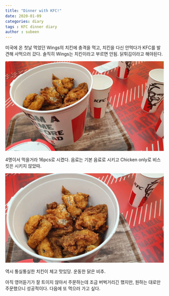 ```yaml
---
title: "Dinner with KFC!"
date: 2020-01-09 
categories: diary
tags : KFC dinner diary
author : subeen
---
```


미국에 온 첫날 먹었던 Wings의 치킨에 충격을 먹고, 치킨을 다신 안먹다가 KFC를 발견해 사먹으러 갔다.
솔직히 Wings는 치킨이라고 부르면 안됨. 닭튀김이라고 해야된다.

![Image of KFC Chicken](https://raw.githubusercontent.com/purdueblog/purdueblog.github.io/master/assets/images/kfc1.jpg)

4명이서 먹을거라 16pcs로 시켰다. 음료는 기본 음료로 시키고 Chicken only로 비스킷은 시키지 않았따.

![Image of KFC Chicken](https://raw.githubusercontent.com/purdueblog/purdueblog.github.io/master/assets/images/kfc2.jpg)


역시 퉁실퉁실한 치킨이 체고 맛있당. 운동한 닭은 비추.

아직 영어듣기가 잘 트이지 않아서 주문하는데 조금 버벅거리긴 했지만, 원하는 대로만 주문했으니 성공적이다.
다음에 또 먹으러 가고 싶다.

